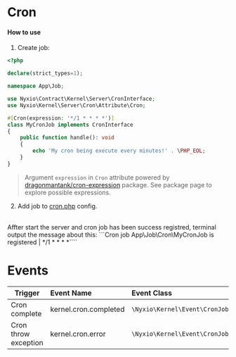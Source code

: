 # Cron

#### How to use
1. Create job:
```php
<?php

declare(strict_types=1);

namespace App\Job;

use Nyxio\Contract\Kernel\Server\CronInterface;
use Nyxio\Kernel\Server\Cron\Attribute\Cron;

#[Cron(expression: '*/1 * * * *')]
class MyCronJob implements CronInterface
{
    public function handle(): void
    {
        echo 'My cron being execute every minutes!' . \PHP_EOL;
    }
}
```
> Argument `expression` in `Cron` attribute powered by [dragonmantank/cron-expression](https://github.com/dragonmantank/cron-expression) package. See package page to explore possible expressions.

2. Add job to [cron.php](configuration.md#cronphp) config.

<br>Affter start the server and cron job has been success registred, terminal output the message about this:
```Cron job App\Job\Cron\MyCronJob is registered | */1 * * * *````


# Events

| Trigger               | Event Name                                    | Event Class                            |
|-----------------------|:----------------------------------------------|:---------------------------------------|
| Cron complete         | kernel.cron.completed                         | `\Nyxio\Kernel\Event\CronJobCompleted` |
| Cron throw exception  | kernel.cron.error                             | `\Nyxio\Kernel\Event\CronJobError`     |

